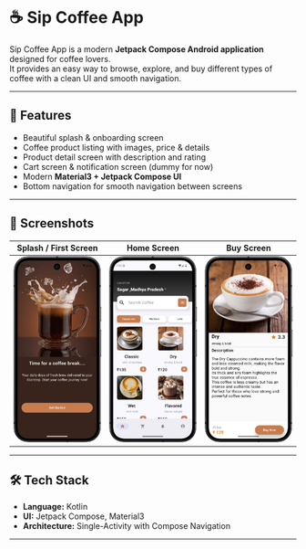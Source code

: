 # ☕ Sip Coffee App  

Sip Coffee App is a modern **Jetpack Compose Android application** designed for coffee lovers.  
It provides an easy way to browse, explore, and buy different types of coffee with a clean UI and smooth navigation.  

---

## 🚀 Features
- Beautiful splash & onboarding screen  
- Coffee product listing with images, price & details  
- Product detail screen with description and rating  
- Cart screen & notification screen (dummy for now)  
- Modern **Material3 + Jetpack Compose UI**  
- Bottom navigation for smooth navigation between screens  

---

  
## 📸 Screenshots  

| Splash / First Screen | Home Screen | Buy Screen |
|------------------------|-------------|-------------|
| ![Splash](FirstScreenSS.png) | ![Home](HomeScreenSS.png) | ![Buy](BuyScreenSS.png) |

---

## 🛠️ Tech Stack  
- **Language:** Kotlin  
- **UI:** Jetpack Compose, Material3  
- **Architecture:** Single-Activity with Compose Navigation  

---

